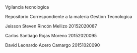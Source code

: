Vgilancia tecnologica

Repositorio Correspondiente a la materia Gestion Tecnologica

Jeisson Steven Rincón Mellizo 20152020087

Carlos Santiago Rojas Moreno 20152020095

David Leonardo Acero Camargo 20151020090

